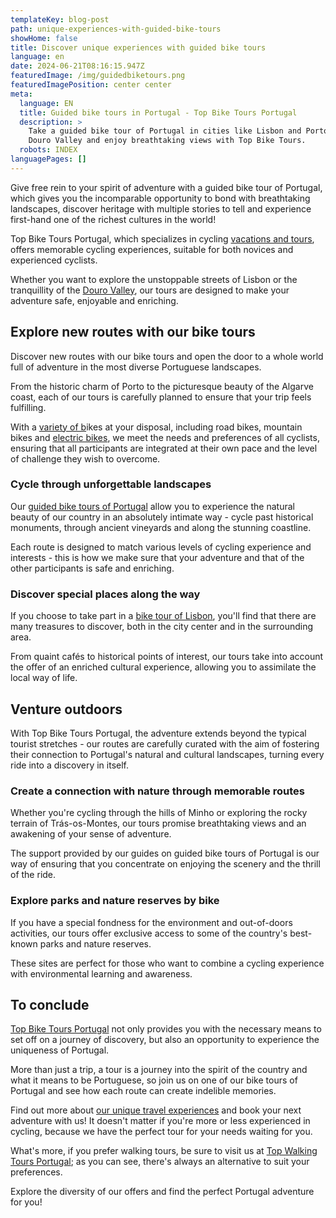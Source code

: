```yaml
---
templateKey: blog-post
path: unique-experiences-with-guided-bike-tours
showHome: false
title: Discover unique experiences with guided bike tours
language: en
date: 2024-06-21T08:16:15.947Z
featuredImage: /img/guidedbiketours.png
featuredImagePosition: center center
meta:
  language: EN
  title: Guided bike tours in Portugal - Top Bike Tours Portugal
  description: >
    Take a guided bike tour of Portugal in cities like Lisbon and Porto or the
    Douro Valley and enjoy breathtaking views with Top Bike Tours.
  robots: INDEX
languagePages: []
---
```

Give free rein to your spirit of adventure with a guided bike tour of Portugal, which gives you the incomparable opportunity to bond with breathtaking landscapes, discover heritage with multiple stories to tell and experience first-hand one of the richest cultures in the world!

Top Bike Tours Portugal, which specializes in cycling [vacations and tours](https://topbiketoursportugal.com/pt/), offers memorable cycling experiences, suitable for both novices and experienced cyclists.

Whether you want to explore the unstoppable streets of Lisbon or the tranquillity of the [Douro Valley](https://topbiketoursportugal.com/pt/posts/descubra-as-maravilhas-de-portugal-com-passeios-de-bicicleta-pelo-vale-do-douro/), our tours are designed to make your adventure safe, enjoyable and enriching.

## Explore new routes with our bike tours

Discover new routes with our bike tours and open the door to a whole world full of adventure in the most diverse Portuguese landscapes.

From the historic charm of Porto to the picturesque beauty of the Algarve coast, each of our tours is carefully planned to ensure that your trip feels fulfilling.

With a [variety of b](https://topbiketoursportugal.com/pt/bicicletas/)ikes at your disposal, including road bikes, mountain bikes and [electric bikes](https://topbiketoursportugal.com/pt/posts/bicicletas-electricas-como-e-que-estas-podem-ajuda-lo-nas-rotas-ciclisticas-mais-dificeis/), we meet the needs and preferences of all cyclists, ensuring that all participants are integrated at their own pace and the level of challenge they wish to overcome.

### Cycle through unforgettable landscapes

Our [guided bike tours of Portugal](https://topbiketoursportugal.com/pt/blog/Porque-passeio-com-guia-em-bicicleta-portugal/) allow you to experience the natural beauty of our country in an absolutely intimate way - cycle past historical monuments, through ancient vineyards and along the stunning coastline.

Each route is designed to match various levels of cycling experience and interests - this is how we make sure that your adventure and that of the other participants is safe and enriching.

### Discover special places along the way

If you choose to take part in a [bike tour of Lisbon](https://topbiketoursportugal.com/pt/posts/passeio-de-bicicleta-em-lisboa-uma-aventura-imperdivel/), you'll find that there are many treasures to discover, both in the city center and in the surrounding area.

From quaint cafés to historical points of interest, our tours take into account the offer of an enriched cultural experience, allowing you to assimilate the local way of life.

## Venture outdoors

With Top Bike Tours Portugal, the adventure extends beyond the typical tourist stretches - our routes are carefully curated with the aim of fostering their connection to Portugal's natural and cultural landscapes, turning every ride into a discovery in itself.

### Create a connection with nature through memorable routes

Whether you're cycling through the hills of Minho or exploring the rocky terrain of Trás-os-Montes, our tours promise breathtaking views and an awakening of your sense of adventure.

The support provided by our guides on guided bike tours of Portugal is our way of ensuring that you concentrate on enjoying the scenery and the thrill of the ride.

### Explore parks and nature reserves by bike

If you have a special fondness for the environment and out-of-doors activities, our tours offer exclusive access to some of the country's best-known parks and nature reserves.

These sites are perfect for those who want to combine a cycling experience with environmental learning and awareness.

## To conclude

[Top Bike Tours Portugal](https://topbiketoursportugal.com/pt/) not only provides you with the necessary means to set off on a journey of discovery, but also an opportunity to experience the uniqueness of Portugal.

More than just a trip, a tour is a journey into the spirit of the country and what it means to be Portuguese, so join us on one of our bike tours of Portugal and see how each route can create indelible memories.

Find out more about [our unique travel experiences](https://topbiketoursportugal.com/pt/blog/passeio-em-bicicleta-com-guia-em-portugal/) and book your next adventure with us! It doesn't matter if you're more or less experienced in cycling, because we have the perfect tour for your needs waiting for you.

What's more, if you prefer walking tours, be sure to visit us at [Top Walking Tours Portugal](https://topwalkingtoursportugal.com/pt/); as you can see, there's always an alternative to suit your preferences.

Explore the diversity of our offers and find the perfect Portugal adventure for you!